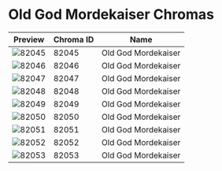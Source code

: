 # Old God Mordekaiser Chromas

| Preview | Chroma ID | Name |
|---------|-----------|------|
| ![82045](https://raw.communitydragon.org/latest/plugins/rcp-be-lol-game-data/global/default/v1/champion-chroma-images/82/82045.png) | 82045 | Old God Mordekaiser |
| ![82046](https://raw.communitydragon.org/latest/plugins/rcp-be-lol-game-data/global/default/v1/champion-chroma-images/82/82046.png) | 82046 | Old God Mordekaiser |
| ![82047](https://raw.communitydragon.org/latest/plugins/rcp-be-lol-game-data/global/default/v1/champion-chroma-images/82/82047.png) | 82047 | Old God Mordekaiser |
| ![82048](https://raw.communitydragon.org/latest/plugins/rcp-be-lol-game-data/global/default/v1/champion-chroma-images/82/82048.png) | 82048 | Old God Mordekaiser |
| ![82049](https://raw.communitydragon.org/latest/plugins/rcp-be-lol-game-data/global/default/v1/champion-chroma-images/82/82049.png) | 82049 | Old God Mordekaiser |
| ![82050](https://raw.communitydragon.org/latest/plugins/rcp-be-lol-game-data/global/default/v1/champion-chroma-images/82/82050.png) | 82050 | Old God Mordekaiser |
| ![82051](https://raw.communitydragon.org/latest/plugins/rcp-be-lol-game-data/global/default/v1/champion-chroma-images/82/82051.png) | 82051 | Old God Mordekaiser |
| ![82052](https://raw.communitydragon.org/latest/plugins/rcp-be-lol-game-data/global/default/v1/champion-chroma-images/82/82052.png) | 82052 | Old God Mordekaiser |
| ![82053](https://raw.communitydragon.org/latest/plugins/rcp-be-lol-game-data/global/default/v1/champion-chroma-images/82/82053.png) | 82053 | Old God Mordekaiser |